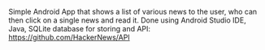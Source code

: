 Simple Android App that shows a list of various news to the user, who can then click on a single news and read it. Done using Android Studio IDE, Java, SQLite database for storing and API: https://github.com/HackerNews/API
